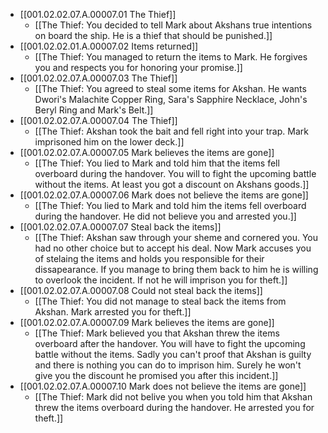 - [[001.02.02.07.A.00007.01 The Thief]]
	- [[The Thief: You decided to tell Mark about Akshans true intentions on board the ship. He is a thief that should be punished.]]
- [[001.02.02.01.A.00007.02 Items returned]]
	- [[The Thief: You managed to return the items to Mark. He forgives you and respects you for honoring your promise.]]
- [[001.02.02.07.A.00007.03 The Thief]]
	- [[The Thief: You agreed to steal some items for Akshan. He wants Dwori's Malachite Copper Ring, Sara's Sapphire Necklace, John's Beryl Ring and Mark's Belt.]]
- [[001.02.02.07.A.00007.04 The Thief]]
	- [[The Thief: Akshan took the bait and fell right into your trap. Mark imprisoned him on the lower deck.]]
- [[001.02.02.07.A.00007.05 Mark believes the items are gone]]
	- [[The Thief: You lied to Mark and told him that the items fell overboard during the handover. You will to fight the upcoming battle without the items. At least you got a discount on Akshans goods.]]
- [[001.02.02.07.A.00007.06 Mark does not believe the items are gone]]
	- [[The Thief: You lied to Mark and told him the items fell overboard during the handover. He did not believe you and arrested you.]]
- [[001.02.02.07.A.00007.07 Steal back the items]]
	- [[The Thief: Akshan saw through your sheme and cornered you. You had no other choice but to accept his deal. Now Mark accuses you of stelaing the items and holds you responsible for their dissapearance. If you manage to bring them back to him he is willing to overlook the incident. If not he will imprison you for theft.]]
- [[001.02.02.07.A.00007.08 Could not steal back the items]]
	- [[The Thief: You did not manage to steal back the items from Akshan. Mark arrested you for theft.]]
- [[001.02.02.07.A.00007.09 Mark believes the items are gone]]
	- [[The Thief: Mark believed you that Akshan threw the items overboard after the handover. You will have to fight the upcoming battle without the items. Sadly you can't proof that Akshan is guilty and there is nothing you can do to imprison him. Surely he won't give you the discount he promised you after this incident.]]
- [[001.02.02.07.A.00007.10 Mark does not believe the items are gone]]
	- [[The Thief: Mark did not belive you when you told him that Akshan threw the items overboard during the handover. He arrested you for theft.]]